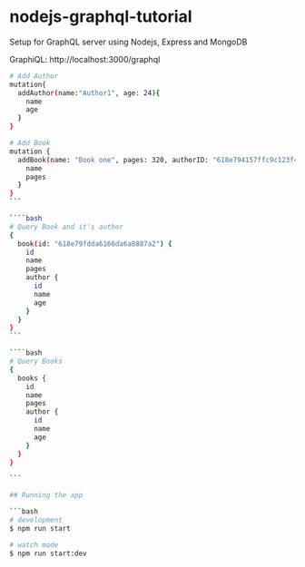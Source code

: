 # nodejs-graphql-tutorial

Setup for GraphQL server using Nodejs, Express and MongoDB

GraphiQL: http://localhost:3000/graphql

```bash
# Add Author
mutation{
  addAuthor(name:"Author1", age: 24){
    name
    age
  }
}
```

`````bash
# Add Book
mutation {
  addBook(name: "Book one", pages: 320, authorID: "618e794157ffc9c123f45da5") {
    name
    pages
  }
}
```

````bash
# Query Book and it's author
{
  book(id: "618e79fdda6166da6a8887a2") {
    id
    name
    pages
    author {
      id
      name
      age
    }
  }
}
```

````bash
# Query Books
{
  books {
    id
    name
    pages
    author {
      id
      name
      age
    }
  }
}

```

## Running the app

```bash
# development
$ npm run start

# watch mode
$ npm run start:dev

`````
